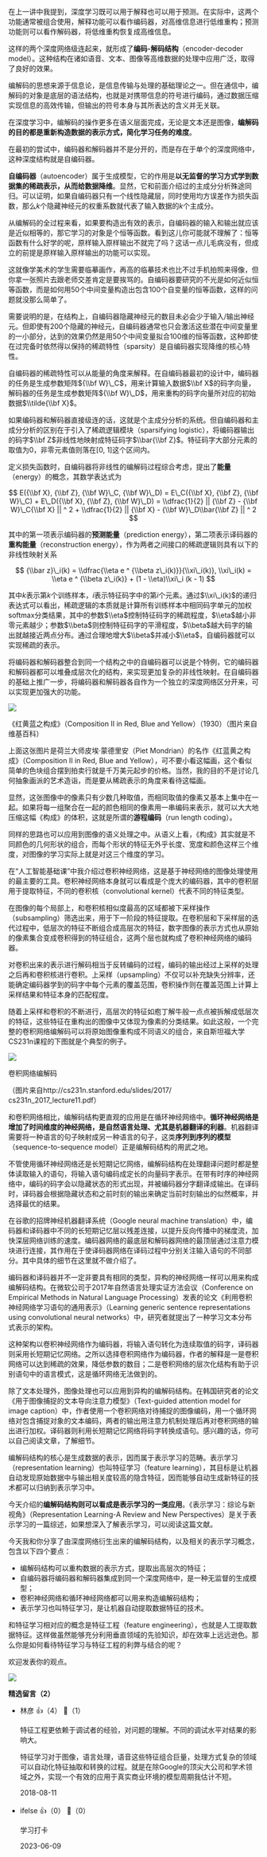 在上一讲中我提到，深度学习既可以用于解释也可以用于预测。在实际中，这两个功能通常被组合使用，解释功能可以看作编码器，对高维信息进行低维重构；预测功能则可以看作解码器，将低维重构恢复成高维信息。

这样的两个深度网络级连起来，就形成了**编码-解码结构**（encoder-decoder model）。这种结构在诸如语音、文本、图像等高维数据的处理中应用广泛，取得了良好的效果。

编解码的思想来源于信息论，是信息传输与处理的基础理论之一。但在通信中，编解码的对象是底层的语法结构，也就是对携带信息的符号进行编码，通过数据压缩实现信息的高效传输，但输出的符号本身与其所表达的含义并无关联。

在深度学习中，编解码的操作更多在语义层面完成，无论是文本还是图像，**编解码的目的都是重新构造数据的表示方式，简化学习任务的难度**。

在最初的尝试中，编码器和解码器并不是分开的，而是存在于单个的深度网络中，这种深度结构就是自编码器。

**自编码器**（autoencoder）属于生成模型，它的作用是**以无监督的学习方式学到数据集的稀疏表示，从而给数据降维**。显然，它和前面介绍过的主成分分析殊途同归。可以证明，如果自编码器只有一个线性隐藏层，同时使用均方误差作为损失函数，那么$k$个隐藏神经元的权重系数就代表了输入数据的$k$个主成分。

从编解码的全过程来看，如果要构造出有效的表示，自编码器的输入和输出就应该是近似相等的，那它学习的对象是个恒等函数。看到这儿你可能就不理解了：恒等函数有什么好学的呢，原样输入原样输出不就完了吗？这话一点儿毛病没有，但成立的前提是原样输入原样输出的功能可以实现。

这就像学美术的学生需要临摹画作，再高的临摹技术也比不过手机拍照来得像，但你拿一张照片去跟老师交差肯定是要挨骂的。自编码器要研究的不光是如何近似恒等函数，而是如何用50个中间变量构造出包含100个自变量的恒等函数，这样的问题就没那么简单了。

需要说明的是，在结构上，自编码器隐藏神经元的数目未必会少于输入/输出神经元。但即使有200个隐藏的神经元，自编码器通常也只会激活这些潜在中间变量里的一小部分，达到的效果仍然是用50个中间变量拟合100维的恒等函数，这种即使在过完备时依然得以保持的稀疏特性（sparsity）是自编码器实现降维的核心特性。

自编码器的稀疏特性可以从能量的角度来解释。在自编码器最初的设计中，编码器的任务是生成参数矩阵${\\bf W}\_C$，用来计算输入数据$\\bf X$的码字向量，解码器的任务是生成参数矩阵${\\bf W}\_D$，用来重构的码字向量所对应的初始数据$\\tilde{\\bf X}$。

如果编码器和解码器直接级连的话，这就是个主成分分析的系统。但自编码器和主成分分析的区别在于引入了稀疏逻辑模块（sparsifying logistic），将编码器输出的码字$\\bf Z$非线性地映射成特征码字$\\bar{\\bf Z}$。特征码字大部分元素的取值为0，非零元素值则落在\[0, 1]这个区间内。

定义损失函数时，自编码器将非线性的编解码过程综合考虑，提出了**能量**（energy）的概念，其数学表达式为

$$ E({\\bf X}, {\\bf Z}, {\\bf W}\_C, {\\bf W}\_D) = E\_C({\\bf X}, {\\bf Z}, {\\bf W}\_C) + E\_D({\\bf X}, {\\bf Z}, {\\bf W}\_D) = \\dfrac{1}{2} || {\\bf Z} - {\\bf W}\_C{\\bf X} || ^ 2 + \\dfrac{1}{2} || {\\bf X} - {\\bf W}\_D\\bar{\\bf Z} || ^ 2 $$

其中的第一项表示编码器的**预测能量**（prediction energy），第二项表示译码器的**重构能量**（reconstruction energy），作为两者之间接口的稀疏逻辑则具有以下的非线性映射关系

$$ {\\bar z}\_i(k) = \\dfrac{\\eta e ^ {\\beta z\_i(k)}}{\\xi\_i(k)}, \\xi\_i(k) = \\eta e ^ {\\beta z\_i(k)} + (1 - \\eta)\\xi\_i (k - 1) $$

其中$k$表示第$k$个训练样本，$i$表示特征码字中的第$i$个元素。通过$\\xi\_i(k)$的递归表达式可以看出，稀疏逻辑的本质就是计算所有训练样本中相同码字单元的加权softmax分类结果，其中的参数$\\eta$控制特征码字的稀疏程度，$\\eta$越小非零元素越少；参数$\\beta$则控制特征码字的平滑程度，$\\beta$越大码字的输出就越接近两点分布。通过合理地增大$\\beta$并减小$\\eta$，自编码器就可以实现稀疏的表示。

将编码器和解码器整合到同一个结构之中的自编码器可以说是个特例，它的编码器和解码器都可以堆叠成层次化的结构，来实现更加复杂的非线性映射。在自编码器的基础上推广一步，将编码器和解码器各自作为一个独立的深度网络区分开来，可以实现更加强大的功能。

![](https://static001.geekbang.org/resource/image/bb/4d/bb0c87c3718f644292a92057696b474d.jpg?wh=800%2A811)

《红黄蓝之构成》（Composition II in Red, Blue and Yellow）（1930）（图片来自维基百科）

上面这张图片是荷兰大师皮埃·蒙德里安（Piet Mondrian）的名作《红蓝黄之构成》（Composition II in Red, Blue and Yellow），可不要小看这幅画，这个看似简单的色块组合摆到拍卖行就是千万美元起步的价格。当然，我的目的不是讨论几何抽象画派的艺术造诣，而是要从稀疏表示的角度来看待这幅画。

显然，这张图像中的像素只有少数几种取值，而相同取值的像素又基本上集中在一起。如果将每一组聚合在一起的颜色相同的像素用一串编码来表示，就可以大大地压缩这幅《构成》的体积，这就是所谓的**游程编码**（run length coding）。

同样的思路也可以应用到图像的语义处理之中。从语义上看，《构成》其实就是不同颜色的几何形状的组合，而每个形状的特征无外乎长度、宽度和颜色这样三个维度，对图像的学习实际上就是对这三个维度的学习。

在“人工智能基础课”中我介绍过卷积神经网络，这是基于神经网络的图像处理使用的最主要的工具。卷积神经网络本身就可以看成是个庞大的编码器，其中的卷积层用于提取特征，不同的卷积核（convolutional kernel）代表不同的特征类型。

在图像的每个局部上，和卷积核相似度最高的区域都被下采样操作（subsampling）筛选出来，用于下一阶段的特征提取。在卷积层和下采样层的迭代过程中，低层次的特征不断组合成高层次的特征，数字图像的表示方式也从原始的像素集合变成卷积得到的特征组合，这两个层也就构成了卷积神经网络的编码器。

对卷积出来的表示进行解码相当于反转编码的过程，编码的输出经过上采样的处理之后再和卷积核进行卷积。上采样（upsampling）不仅可以补充缺失分辨率，还能确定编码器学到的码字中每个元素的覆盖范围，卷积操作则在覆盖范围上计算上采样结果和特征本身的匹配程度。

随着上采样和卷积的不断进行，高层次的特征如庖丁解牛般一点点被拆解成低层次的特征，这些特征在重构出的图像中又体现为像素的分类结果。如此这般，一个完整的卷积网络编解码可以将原始图像重构成不同语义的组合，来自斯坦福大学CS231n课程的下图就是个典型的例子。

![](https://static001.geekbang.org/resource/image/bc/95/bc40ddc12fd1da0b371a5e5c45558395.png?wh=1235%2A330)

卷积网络编解码

（图片来自http://cs231n.stanford.edu/slides/2017/  
cs231n\_2017\_lecture11.pdf）

和卷积网络相比，编解码结构更直观的应用是在循环神经网络中。**循环神经网络是增加了时间维度的神经网络，是自然语言处理、尤其是机器翻译的利器**。机器翻译需要将一种语言的句子映射成另一种语言的句子，这类**序列到序列的模型**（sequence-to-sequence model）正是编解码结构的用武之地。

不管使用循环神经网络还是长短期记忆网络，编解码结构在处理翻译问题时都是整体读取输入的语句，将输入语句编码成定长的向量码字表示。在带有时序的神经网络中，编码的码字会以隐藏状态的形式出现，并被编码器分字翻译成输出。在译码时，译码器会根据隐藏状态和之前时刻的输出来确定当前时刻输出的似然概率，并选择最优的结果。

在谷歌的招牌神经机器翻译系统（Google neural machine translation）中，编码器和译码器中不同的长短期记忆层以残差连接，以提升反向传播中的梯度流，加快深层网络训练的速度。编码器网络的最底层和解码器网络的最顶层通过注意力模块进行连接，其作用在于使译码器网络在译码过程中分别关注输入语句的不同部分。其中具体的细节在这里就不做介绍了。

编码器和译码器并不一定非要具有相同的类型，异构的神经网络一样可以用来构成编解码结构。在微软公司于2017年自然语言处理实证方法会议（Conference on Empirical Methods in Natural Language Processing）发表的论文《利用卷积神经网络学习语句的通用表示》（Learning generic sentence representations using convolutional neural networks）中，研究者就提出了一种学习文本分布式表示的架构。

这种架构以卷积神经网络作为编码器，将输入语句转化为连续取值的码字，译码器则采用长短期记忆网络。之所以选择卷积网络作为编码器，作者的解释是一是卷积网络可以达到稀疏的效果，降低参数的数目；二是卷积网络的层次化结构有助于识别语句中的语言模式，这是循环网络无法做到的。

除了文本处理外，图像处理也可以应用到异构的编解码结构。在韩国研究者的论文《用于图像捕捉的文本导向注意力模型》（Text-guided attention model for image caption）中，作者使用一个卷积网络对待捕捉的图像编码，用一个循环网络对包含捕捉对象的文本编码，两者的输出用注意力机制处理后再对卷积网络的输出进行加权。译码器则利用长短期记忆网络将码字转换成语句。感兴趣的话，你可以自己阅读文章，了解细节。

编解码结构的核心是生成数据的表示，因而属于表示学习的范畴。表示学习（representation learning）也叫特征学习（feature learning），其目标是让机器自动发现原始数据中与输出相关度较高的隐含特征，因而能够自动生成新特征的技术都可以归纳到表示学习中。

今天介绍的**编解码结构则可以看成是表示学习的一类应用**。《表示学习：综论与新视角》（Representation Learning-A Review and New Perspectives）是关于表示学习的一篇综述，如果想深入了解表示学习，可以阅读这篇文献。

今天我和你分享了由深度网络衍生出来的编解码结构，以及相关的表示学习概念，包含以下四个要点：

- 编解码结构可以重构数据的表示方式，提取出高层次的特征；
- 自编码器将编码器和解码器集成到同一个深度网络中，是一种无监督的生成模型；
- 卷积神经网络和循环神经网络都可以用来构造编解码结构；
- 表示学习也叫特征学习，是让机器自动提取数据特征的技术。

和特征学习相对应的概念是特征工程（feature engineering），也就是人工提取数据特征。这样做虽然能够充分利用垂直领域的先验知识，却在效率上远远逊色。那么你是如何看待特征学习与特征工程的利弊与结合的呢？

欢迎发表你的观点。

![](https://static001.geekbang.org/resource/image/b4/e5/b472670030ffe23904c2b0e16d11d4e5.jpg?wh=2379%2A2408)
<div><strong>精选留言（2）</strong></div><ul>
<li><span>林彦</span> 👍（4） 💬（1）<p>特征工程更依赖于调试者的经验，对问题的理解。不同的调试水平对结果的影响大。

特征学习对于图像，语言处理，语音这些特征组合巨量，处理方式复杂的领域可以自动化特征抽取和转换的过程。就是在除Google的顶尖大公司和学术领域之外，实现一个有效的应用于真实商业环境的模型周期我估计不短。</p>2018-08-11</li><br/><li><span>ifelse</span> 👍（0） 💬（0）<p>学习打卡</p>2023-06-09</li><br/>
</ul>